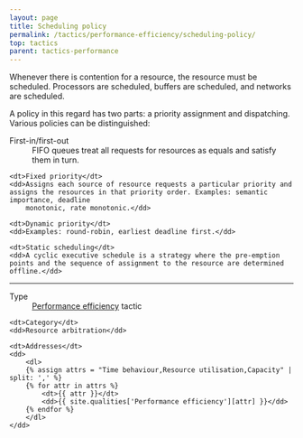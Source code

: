 ```yaml
---
layout: page
title: Scheduling policy
permalink: /tactics/performance-efficiency/scheduling-policy/
top: tactics
parent: tactics-performance
---
```


Whenever there is contention for a resource, the resource must be scheduled. Processors are scheduled, buffers are scheduled, and networks are scheduled.

A policy in this regard has two parts: a priority assignment and dispatching. Various policies can be distinguished:

<dl>
    <dt>First-in/first-out</dt>
    <dd>FIFO queues treat all requests for resources as equals and satisfy them in turn.</dd>
    
    <dt>Fixed priority</dt>
    <dd>Assigns each source of resource requests a particular priority and assigns the resources in that priority order. Examples: semantic importance, deadline
        monotonic, rate monotonic.</dd>

    <dt>Dynamic priority</dt>
    <dd>Examples: round-robin, earliest deadline first.</dd>
    
    <dt>Static scheduling</dt>
    <dd>A cyclic executive schedule is a strategy where the pre-emption points and the sequence of assignment to the resource are determined offline.</dd>
</dl>

<hr>

<dl>
    <dt>Type</dt>
    <dd><a href="{{ '/quality/performance-efficiency/' | relative_url }}">Performance efficiency</a> tactic</dd>
    
    <dt>Category</dt>
    <dd>Resource arbitration</dd>
    
    <dt>Addresses</dt>
    <dd>
        <dl>
        {% assign attrs = "Time behaviour,Resource utilisation,Capacity" | split: ',' %}
        {% for attr in attrs %}
            <dt>{{ attr }}</dt>
            <dd>{{ site.qualities['Performance efficiency'][attr] }}</dd>
        {% endfor %}
        </dl>
    </dd>
</dl>
